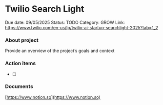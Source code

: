 # Twilio Search Light

Due date: 09/05/2025
Status: TODO
Category: GROW
Link: https://www.twilio.com/en-us/lp/twilio-ai-startup-searchlight-2025?tab=1_2

### About project

Provide an overview of the project’s goals and context

### Action items

- [ ]  

### Documents

[https://www.notion.so](https://www.notion.so)